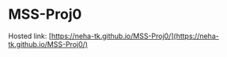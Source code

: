 # MSS-Proj0

Hosted link:
[https://neha-tk.github.io/MSS-Proj0/](https://neha-tk.github.io/MSS-Proj0/)
